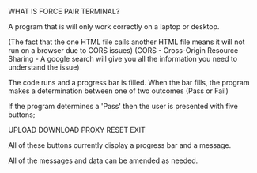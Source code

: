 WHAT IS FORCE PAIR TERMINAL?

A program that is will only work correctly on a laptop or desktop.

(The fact that the one HTML file calls another HTML file means it will not run on a browser due to CORS issues)
(CORS - Cross-Origin Resource Sharing - A google search will give you all the information you need to understand the issue)

The code runs and a progress bar is filled.
When the bar fills, the program makes a determination between one of two outcomes (Pass or Fail) 

If the program determines a 'Pass' then the user is presented with five buttons;

UPLOAD
DOWNLOAD
PROXY
RESET
EXIT

All of these buttons currently display a progress bar and a message.

All of the messages and data can be amended as needed.

